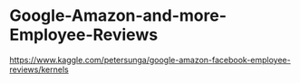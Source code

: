 # Google-Amazon-and-more-Employee-Reviews
https://www.kaggle.com/petersunga/google-amazon-facebook-employee-reviews/kernels
